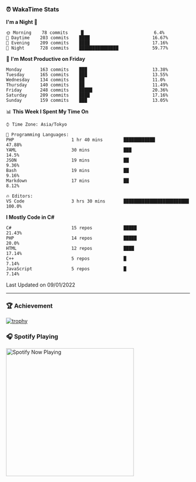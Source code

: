 ### ⏰ WakaTime Stats


<!--START_SECTION:waka-->
**I'm a Night 🦉** 

```text
🌞 Morning    78 commits     █                           6.4% 
🌆 Daytime    203 commits    ████                        16.67% 
🌃 Evening    209 commits    ████                        17.16% 
🌙 Night      728 commits    ███████████████             59.77%

```
📅 **I'm Most Productive on Friday** 

```text
Monday       163 commits    ███                         13.38% 
Tuesday      165 commits    ███                         13.55% 
Wednesday    134 commits    ██                          11.0% 
Thursday     140 commits    ██                          11.49% 
Friday       248 commits    █████                       20.36% 
Saturday     209 commits    ████                        17.16% 
Sunday       159 commits    ███                         13.05%

```


📊 **This Week I Spent My Time On** 

```text
⌚︎ Time Zone: Asia/Tokyo

💬 Programming Languages: 
PHP                      1 hr 40 mins        ████████████                47.88% 
YAML                     30 mins             ███                         14.5% 
JSON                     19 mins             ██                          9.36% 
Bash                     19 mins             ██                          9.16% 
Markdown                 17 mins             ██                          8.12%

🔥 Editors: 
VS Code                  3 hrs 30 mins       █████████████████████████   100.0%

```

**I Mostly Code in C#** 

```text
C#                       15 repos            █████                       21.43% 
PHP                      14 repos            █████                       20.0% 
HTML                     12 repos            ████                        17.14% 
C++                      5 repos             █                           7.14% 
JavaScript               5 repos             █                           7.14%

```



 Last Updated on 09/01/2022
<!--END_SECTION:waka-->

---

### 🏆 Achievement

[![trophy](https://github-profile-trophy.vercel.app/?username=Slime-hatena&theme=flat&no-bg=true&no-frame=true&column=8)](https://github.com/ryo-ma/github-profile-trophy)

### 🎧 Spotify Playing

[<img src="https://spotify-now-playing-slime-hatena.vercel.app/api/spotify-playing" alt="Spotify Now Playing" width="350" />](https://open.spotify.com/user/slime_hatena)

<!--
**Slime-hatena/Slime-hatena** is a ✨ _special_ ✨ repository because its `README.md` (this file) appears on your GitHub profile.

Here are some ideas to get you started:

- 🔭 I’m currently working on ...
- 🌱 I’m currently learning ...
- 👯 I’m looking to collaborate on ...
- 🤔 I’m looking for help with ...
- 💬 Ask me about ...
- 📫 How to reach me: ...
- 😄 Pronouns: ...
- ⚡ Fun fact: ...
-->
